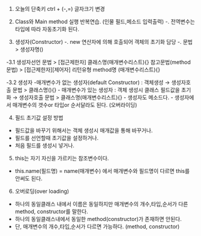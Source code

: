 1. 오늘의 단축키 ctrl + (-,=) 글자크기 변경

2. Class와 Main method 실행 반복연습. (인물 필드,메소드 입력출력)
  -. 전역변수는 타입에 따라 자동초기화 된다. 

3. 생성자(Constructor)
  -. new 연산자에 의해 호출되어 객체의 초기화 담당
  -. 문법 > 생성자명()
  
  -3.1 생성자선언
     문법 > [접근제한자] 클래스명(매개변수리스트){}
     참고문법(method문법) > [접근제한자][제어자] 리턴유형 method명 (매개변수리스트){}
     
  -3.2 생성자
     -매개변수가 없는 생성자(default Constructor) : 객체생성
      → 생성자호출 문법 > 클래스명(){}
     - 매개변수가 있는 생성자 : 객체 생성시 클래스 필드값을 초기화
      → 생성자호출 문법 > 클래스명(매개변수리스트){}
     - 생성자도 메소드다.
     - 생성자에서 매개변수의 갯수or 타입or 순서달라도 된다. (오버라이딩)
  
4. 필드 초기값 설정 방법
  - 필드값을 바꾸기 위해서는 객체 생성시 매개값을 통해 바꾸거나.
  - 필드를 선언할때 초기값을 설정하거나.
  - 처음 필드를 생성시 넣거나.
   
5. this는 자기 자신을 가르키는 참조변수이다.
  - this.name(필드명) = name(매개변수) 에서 매개변수와 필드명이 다르면 this를 안써도 된다.
     
6. 오버로딩(over loading)
  - 하나의 동일클래스 내에서 이름은 동일하지만 매개변수의 개수,타입,순서가 다른 method, constructor를 말한다. 
  - 하나의 동일클래스내에서 동일한 method(constructor)가 존재하면 안된다.
  - 단, 매개변수의 개수,타입,순서가 다르면 가능하다. (method, constructor)
